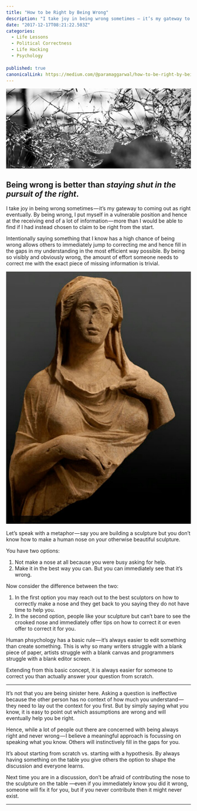 ```yaml
---
title: "How to be Right by Being Wrong"
description: "I take joy in being wrong sometimes — it’s my gateway to coming out as right eventually. By being wrong, I put myself in a vulnerable position and hence at the receiving end of a lot of information —…"
date: "2017-12-17T08:21:22.503Z"
categories: 
  - Life Lessons
  - Political Correctness
  - Life Hacking
  - Psychology

published: true
canonicalLink: https://medium.com/@paramaggarwal/how-to-be-right-by-being-wrong-9fd26dca20b3
---
```


![Photo by [Jilbert Ebrahimi](https://unsplash.com/photos/pVEcNabAg9o?utm_source=unsplash&utm_medium=referral&utm_content=creditCopyText) on [Unsplash](https://unsplash.com/?utm_source=unsplash&utm_medium=referral&utm_content=creditCopyText)](./asset-1.jpeg)

## Being wrong is better than _staying shut in the pursuit of the right_.

I take joy in being wrong sometimes — it’s my gateway to coming out as right eventually. By being wrong, I put myself in a vulnerable position and hence at the receiving end of a lot of information — more than I would be able to find if I had instead chosen to claim to be right from the start.

Intentionally saying something that I know has a high chance of being wrong allows others to immediately jump to correcting me and hence fill in the gaps in my understanding in the most efficient way possible. By being so visibly and obviously wrong, the amount of effort someone needs to correct me with the exact piece of missing information is trivial.

![Assume you don’t know how to make the nose.](./asset-2.jpeg)

Let’s speak with a metaphor — say you are building a sculpture but you don’t know how to make a human nose on your otherwise beautiful sculpture.

You have two options:

1.  Not make a nose at all because you were busy asking for help.
2.  Make it in the best way you can. But you can immediately see that it’s wrong.

Now consider the difference between the two:

1.  In the first option you may reach out to the best sculptors on how to correctly make a nose and they get back to you saying they do not have time to help you.
2.  In the second option, people like your sculpture but can’t bare to see the crooked nose and immediately offer tips on how to correct it or even offer to correct it for you.

Human phsychology has a basic rule — it’s always easier to edit something than create something. This is why so many writers struggle with a blank piece of paper, artists struggle with a blank canvas and programmers struggle with a blank editor screen.

Extending from this basic concept, it is always easier for someone to correct you than actually answer your question from scratch.

---

It’s not that you are being sinister here. Asking a question is ineffective because the other person has no context of how much you understand — they need to lay out the context for you first. But by simply saying what you know, it is easy to point out which assumptions are wrong and will eventually help you be right.

Hence, while a lot of people out there are concerned with being always right and never wrong — I believe a meaningful approach is focussing on speaking what you know. Others will instinctively fill in the gaps for you.

It’s about starting from scratch vs. starting with a hypothesis. By always having something on the table you give others the option to shape the discussion and everyone learns.

Next time you are in a discussion, don’t be afraid of contributing the nose to the sculpture on the table —even if you immediately know you did it wrong, someone will fix it for you, but if you never contribute then it might never exist.

---